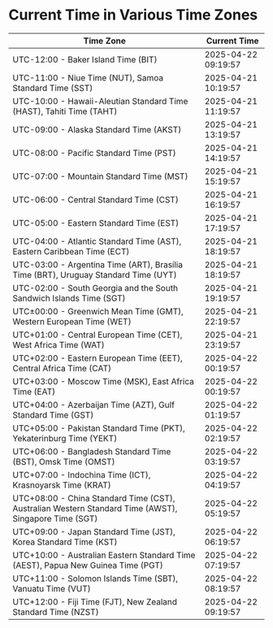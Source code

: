 # Current Time in Various Time Zones

| Time Zone | Current Time |
|-----------|--------------|
| UTC-12:00 - Baker Island Time (BIT) | 2025-04-22 09:19:57 |
| UTC-11:00 - Niue Time (NUT), Samoa Standard Time (SST) | 2025-04-21 10:19:57 |
| UTC-10:00 - Hawaii-Aleutian Standard Time (HAST), Tahiti Time (TAHT) | 2025-04-21 11:19:57 |
| UTC-09:00 - Alaska Standard Time (AKST) | 2025-04-21 13:19:57 |
| UTC-08:00 - Pacific Standard Time (PST) | 2025-04-21 14:19:57 |
| UTC-07:00 - Mountain Standard Time (MST) | 2025-04-21 15:19:57 |
| UTC-06:00 - Central Standard Time (CST) | 2025-04-21 16:19:57 |
| UTC-05:00 - Eastern Standard Time (EST) | 2025-04-21 17:19:57 |
| UTC-04:00 - Atlantic Standard Time (AST), Eastern Caribbean Time (ECT) | 2025-04-21 18:19:57 |
| UTC-03:00 - Argentina Time (ART), Brasília Time (BRT), Uruguay Standard Time (UYT) | 2025-04-21 18:19:57 |
| UTC-02:00 - South Georgia and the South Sandwich Islands Time (SGT) | 2025-04-21 19:19:57 |
| UTC±00:00 - Greenwich Mean Time (GMT), Western European Time (WET) | 2025-04-21 22:19:57 |
| UTC+01:00 - Central European Time (CET), West Africa Time (WAT) | 2025-04-21 23:19:57 |
| UTC+02:00 - Eastern European Time (EET), Central Africa Time (CAT) | 2025-04-22 00:19:57 |
| UTC+03:00 - Moscow Time (MSK), East Africa Time (EAT) | 2025-04-22 00:19:57 |
| UTC+04:00 - Azerbaijan Time (AZT), Gulf Standard Time (GST) | 2025-04-22 01:19:57 |
| UTC+05:00 - Pakistan Standard Time (PKT), Yekaterinburg Time (YEKT) | 2025-04-22 02:19:57 |
| UTC+06:00 - Bangladesh Standard Time (BST), Omsk Time (OMST) | 2025-04-22 03:19:57 |
| UTC+07:00 - Indochina Time (ICT), Krasnoyarsk Time (KRAT) | 2025-04-22 04:19:57 |
| UTC+08:00 - China Standard Time (CST), Australian Western Standard Time (AWST), Singapore Time (SGT) | 2025-04-22 05:19:57 |
| UTC+09:00 - Japan Standard Time (JST), Korea Standard Time (KST) | 2025-04-22 06:19:57 |
| UTC+10:00 - Australian Eastern Standard Time (AEST), Papua New Guinea Time (PGT) | 2025-04-22 07:19:57 |
| UTC+11:00 - Solomon Islands Time (SBT), Vanuatu Time (VUT) | 2025-04-22 08:19:57 |
| UTC+12:00 - Fiji Time (FJT), New Zealand Standard Time (NZST) | 2025-04-22 09:19:57 |
